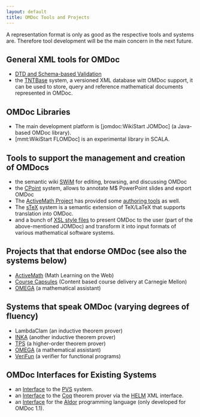 ```yaml
---
layout: default
title: OMDoc Tools and Projects
---
```

A representation format is only as good as the respective tools and systems are. Therefore tool development will be the main concern in the next future. 

## General XML tools for OMDoc

* [DTD and Schema-based Validation](../validation) 
* the [TNTBase](http://tntbase.mathweb.org) system, a versioned XML database witt OMDoc support, it can be used to store, query and reference mathematical documents represented in OMDoc. 

## OMDoc Libraries

* The main development platform is [jomdoc:WikiStart JOMDoc] (a Java-based OMDoc library). 
* [mmt:WikiStart FLOMDoc] is an experimental library in SCALA. 

## Tools to support the management and creation of OMDocs

* the semantic wiki [SWiM](http://kwarc.info/projects/swim/) for editing, browsing, and discussing OMDoc 
* the [CPoint](http://kwarc.info/projects/CPoint/) system, allows to annotate M$ PowerPoint slides and export OMDoc 
* The [ActiveMath Project](http://www.activemath.org) has provided some [authoring tools](http://www.activemath.org/~paul/AuthoringComments) as well. 
* The [sTeX](http://kwarc.info/projects/stex) system is a semantic extension of TeX/LaTeX that supports translation into OMDoc. 
* and a bunch of [XSL style files](../XSLT) to present OMDoc to the user (part of the above-mentioned JOMDoc) and transform it into input formats of various mathematical software systems. 

 
## Projects that that endorse OMDoc (see also the systems below)

* [ActiveMath](http://www.activemath.org) (Math Learning on the    Web) 
* [Course Capsules](http://www.cs.cmu.edu/~ccaps/) (Content based course delivery at Carnegie Mellon) 
* [OMEGA](http://github.com/theoremprover-museum/OMEGA) (a mathematical assistant) 
 
## Systems that speak OMDoc (varying degrees of fluency)

* LambdaClam (an inductive theorem prover) 
* [INKA](http://github.com/theoremprover-museum/InKa/) (another inductive theorem prover) 
* [TPS](http://gtps.math.cmu.edu/tps.html) (a higher-order theorem prover) 
* [OMEGA](http://github.com/theoremprover-museum/OMEGA) (a mathematical assistant) 
* [VeriFun](http://http://verifun.org) (a verifier for functional programs) 

 
## OMDoc Interfaces for Existing Systems

* an [Interface](https://github.com/OMDoc/projects/pvs/doc/) to the [PVS](http://pvs.csl.sri.com) system. 
* an [Interface](https://github.com/OMDoc/projects/helm/doc/) to the [Coq](http://coq.inria.fr) theorem prover via the [HELM](http://helm.cs.unibo.it) XML interface. 
* an [Interface](https://github.com/OMDoc/projects/aldor/doc/) for the [Aldor](http://www.aldor.org/) programming language (only developed for OMDoc 1.1). 
